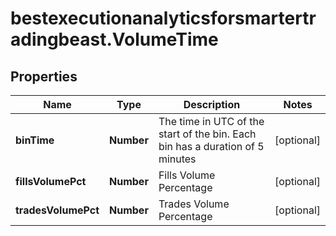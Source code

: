 # bestexecutionanalyticsforsmartertradingbeast.VolumeTime

## Properties

Name | Type | Description | Notes
------------ | ------------- | ------------- | -------------
**binTime** | **Number** | The time in UTC of the start of the bin. Each bin has a duration of 5 minutes | [optional] 
**fillsVolumePct** | **Number** | Fills Volume Percentage | [optional] 
**tradesVolumePct** | **Number** | Trades Volume Percentage | [optional] 


